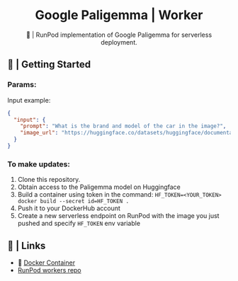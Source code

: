 <div align="center">

<h1>Google Paligemma | Worker</h1>

🚀 | RunPod implementation of Google Paligemma for serverless deployment.
</div>

## 📖 | Getting Started

### Params:
Input example:
```json
{
  "input": {
    "prompt": "What is the brand and model of the car in the image?",
    "image_url": "https://huggingface.co/datasets/huggingface/documentation-images/resolve/main/transformers/tasks/car.jpg"
  }
}
```

### To make updates:

1. Clone this repository.
2. Obtain access to the Paligemma model on Huggingface
3. Build a container using token in the command: `HF_TOKEN=<YOUR_TOKEN> docker build --secret id=HF_TOKEN .`
4. Push it to your DockerHub account
5. Create a new serverless endpoint on RunPod with the image you just pushed and specify `HF_TOKEN` env variable

## 🔗 | Links
- 🐳 [Docker Container](https://hub.docker.com/r/hypnocapybara/runpod-paligemma)
- [RunPod workers repo](https://github.com/runpod-workers)

